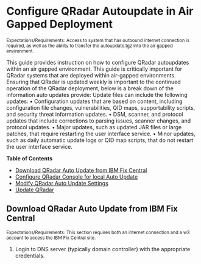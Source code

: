# Configure QRadar Autoupdate in Air Gapped Deployment
<sub>Expectations/Requirements: Access to system that has outbound internet connection is required, as well as the ability to transfer the autoupdate.tgz into the air gapped environment.</sub>

This guide provides instruction on how to configure QRadar autoupdates within an air gapped environment. This guide is critically important for QRadar systems that are deployed within air-gapped environments. Ensuring that QRadar is updated weekly is important to the continued operation of the QRadar deployment, below is a break down of the information auto updates provide:
Update files can include the following updates:
• Configuration updates that are based on content, including configuration file changes, vulnerabilities, QID maps, supportability scripts, and security threat information updates.
• DSM, scanner, and protocol updates that include corrections to parsing issues, scanner changes, and protocol updates.
• Major updates, such as updated JAR files or large patches, that require restarting the user interface service.
• Minor updates, such as daily automatic update logs or QID map scripts, that do not restart the user interface service.

**Table of Contents**

  * [Download QRadar Auto Update from IBM Fix Central](#download-qradar-auto-update-from-ibm-fix-central)
  * [Configure QRadar Console for local Auto Update](#configure-qradar-console-for-loca-auto-update)
  * [Modify QRadar Auto Update Settings](#modify-qradar-auto-update-settings)
  * [Update QRadar](#update-qradar)

## Download QRadar Auto Update from IBM Fix Central
<sub>Expectations/Requirements: This section requires both an internet connection and a w3 account to access the IBM Fix Central site.</sub>

1. Login to DNS server (typically domain controller) with the appropriate credentials.
